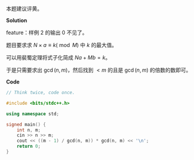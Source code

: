 本题建议评黄。

**Solution**

feature：样例 $2$ 的输出 $0$ 不见了。

题目要求求 $N\times a\equiv k(\bmod M)$ 中 $k$ 的最大值。

可以用裴蜀定理将式子化简成 $Na + Mb = k$。

于是只需要求出 $\gcd(n, m)$，然后找到 $< m$ 的且是 $\gcd(n, m)$ 的倍数的数即可。

**Code**

```cpp
// Think twice, code once.

#include <bits/stdc++.h>

using namespace std;

signed main() {
    int n, m;
    cin >> n >> m;
    cout << ((m - 1) / gcd(n, m)) * gcd(n, m) << '\n';
    return 0;
}

```

